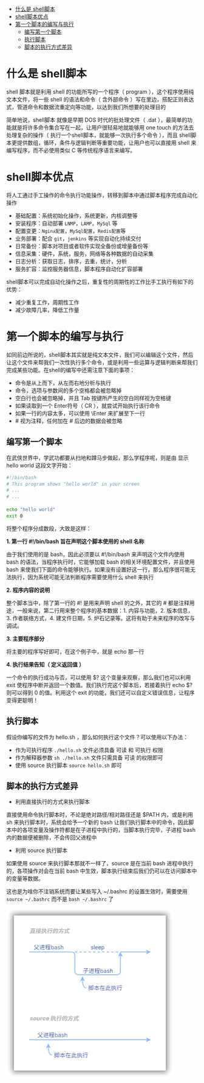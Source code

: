 <!-- TOC -->

- [什么是 shell脚本](#%e4%bb%80%e4%b9%88%e6%98%af-shell%e8%84%9a%e6%9c%ac)
- [shell脚本优点](#shell%e8%84%9a%e6%9c%ac%e4%bc%98%e7%82%b9)
- [第一个脚本的编写与执行](#%e7%ac%ac%e4%b8%80%e4%b8%aa%e8%84%9a%e6%9c%ac%e7%9a%84%e7%bc%96%e5%86%99%e4%b8%8e%e6%89%a7%e8%a1%8c)
  - [编写第一个脚本](#%e7%bc%96%e5%86%99%e7%ac%ac%e4%b8%80%e4%b8%aa%e8%84%9a%e6%9c%ac)
  - [执行脚本](#%e6%89%a7%e8%a1%8c%e8%84%9a%e6%9c%ac)
  - [脚本的执行方式差异](#%e8%84%9a%e6%9c%ac%e7%9a%84%e6%89%a7%e8%a1%8c%e6%96%b9%e5%bc%8f%e5%b7%ae%e5%bc%82)

<!-- /TOC -->

# 什么是 shell脚本
shell 脚本就是利用 shell 的功能所写的一个程序（ program ），这个程序使用纯文本文件，将一些 shell 的语法和命令（ 含外部命令 ）写在里边，搭配正则表达式，管道命令和数据流重定向等功能，以达到我们所想要的处理目的

简单地说，shell脚本 就像是早期 DOS 时代的批处理文件（ .dat ），最简单的功能就是将许多命令集合写在一起，让用户很轻易地就能够用 one touch 的方法去处理复杂的操作（ 执行一个shell脚本，就能够一次执行多个命令 ），而且 shell脚本更提供数组，循环，条件与逻辑判断等重要功能，让用户也可以直接用 shell 来编写程序，而不必使用类似 C 等传统程序语言来编写。

# shell脚本优点

将人工通过手工操作的命令执行功能操作，转移到脚本中通过脚本程序完成自动化操作

- 基础配置：系统初始化操作，系统更新，内核调整等
- 安装程序：自动部署 `LNMP`，`LAMP`，`MySql` 等
- 配置变更：`Nginx配置`，`MySql配置`，`Redis配置`等
- 业务部署：配合 `git`，`jenkins` 等实现自动化持续交付
- 日常备份：脚本对项目或者软件实现全备份或增量备份等
- 信息采集：硬件，系统，服务，网络等各种数据的自动采集
- 日志分析：获取日志，排序，去重，统计，分析
- 服务扩容：监控服务器信息，脚本程序自动化扩容部署

shell脚本可以完成自动化操作之后，重复性的周期性的工作比手工执行有如下的优势：

- 减少重复工作，周期性工作
- 减少故障几率，降低工作量

# 第一个脚本的编写与执行

如同前边所说的，shell脚本其实就是纯文本文件，我们可以编辑这个文件，然后让这个文件来帮我们一次性执行多个命令，或是利用一些运算与逻辑判断来帮我们完成某些功能。在shell的编写中还需注意下面的事项：

- 命令是从上而下，从左而右地分析与执行
- 命令，选项与参数间的多个空格都会被忽略掉
- 空白行也会被忽略掉，并且 Tab 按键所产生的空白同样视为空格键
- 如果读取到一个 Enter符号（ CR ），就尝试开始执行该行命令
- 如果一行的内容太多，可以使用 \Enter 来扩展至下一行
- \# 视为注释，任何加在 # 后边的数据会被忽略

## 编写第一个脚本

在武侠世界中，学武功都要从扫地和蹲马步做起，那么学程序呢，则是由 显示hello world 这段文字开始：

```bash
#!/bin/bash
# This program shows "hello world" in your screen
# ...
# ...

echo "hello world"
exit 0
```

将整个程序分成数段，大致是这样：

**1. 第一行 #!/bin/bash 旨在声明这个脚本使用的 shell 名称**

由于我们使用的是 bash，因此必须要以 #!/bin/bash 来声明这个文件内使用 bash 的语法，当程序执行时，它能够加载 bash 的相关环境配置文件，并且使用 bash 来使我们下面的命令能够执行。如果没有设置好这一行，那么程序很可能无法执行，因为系统可能无法判断程序需要使用什么 shell 来执行

**2. 程序内容的说明**

整个脚本当中，除了第一行的 #! 是用来声明 shell 的之外，其它的 # 都是注释用途，一般来说，第二行用来整个程序的基本数据：1. 内容与功能，2. 版本信息，3. 作者联络方式，4. 建文件日期，5. 炉石记录等。这将有助于未来程序的改写与调试。

**3. 主要程序部分**

将主要的程序写好即可，在这个例子中，就是 echo 那一行

**4. 执行结果告知（ 定义返回值 ）**

一个命令的执行成功与否，可以使用 \$? 这个变量来观察，那么我们也可以利用 exit 使程序中断并返回一个数值。我们执行完这个脚本后，若接着执行 echo $? 则可以得到 0 的值。利用这个 exit 的功能，我们还可以自定义错误信息，让程序变得更聪明！

## 执行脚本

假设你编写的文件为 hello.sh ，那么如何执行这个文件？可以使用以下办法：

- 作为可执行程序 `./hello.sh` 文件必须具备 可读 和 可执行 权限
- 作为解释器参数 `sh ./hello.sh` 文件只需具备 可读 的权限即可
- 使用 source 执行脚本 `source hello.sh` 即可

## 脚本的执行方式差异

- 利用直接执行的方式来执行脚本

直接使用命令执行脚本时，不论是绝对路径/相对路径还是 $PATH 内，或是利用 sh 来执行脚本时，系统会给予一个新的 bash 让我们执行脚本中的命令，因此脚本中的各项变量及操作符都是在子进程中执行的，当脚本执行完毕，子进程 bash 内的数据便被删除，不会传回父进程中

- 利用 source 执行脚本

如果使用 source 来执行脚本那就不一样了，source 是在当前 bash 进程中执行的，各项操作对会在当前 bash 中生效，脚本执行结束后我们仍可以在访问脚本中的变量等数据。

这也是为啥你不注销系统而要让某些写入 ~/.bashrc 的设置生效时，需要使用 `source ~/.bashrc` 而不是 `bash ~/.bashrc` 了

![img1][img@1]

[img@1]:https://raw.githubusercontent.com/zzzzls/Images/master/Study_nodes_img/05_04_02.png



